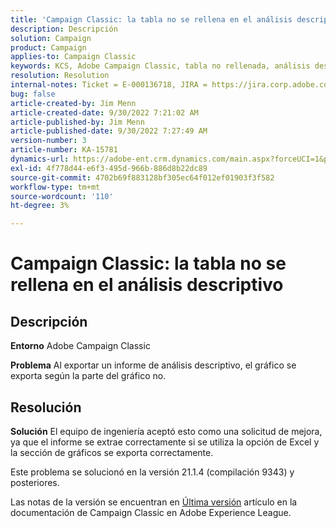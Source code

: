 ```yaml
---
title: 'Campaign Classic: la tabla no se rellena en el análisis descriptivo'
description: Descripción
solution: Campaign
product: Campaign
applies-to: Campaign Classic
keywords: KCS, Adobe Campaign Classic, tabla no rellenada, análisis descriptivo, preguntas más frecuentes
resolution: Resolution
internal-notes: Ticket = E-000136718, JIRA = https://jira.corp.adobe.com/browse/NEO-24963
bug: false
article-created-by: Jim Menn
article-created-date: 9/30/2022 7:21:02 AM
article-published-by: Jim Menn
article-published-date: 9/30/2022 7:27:49 AM
version-number: 3
article-number: KA-15781
dynamics-url: https://adobe-ent.crm.dynamics.com/main.aspx?forceUCI=1&pagetype=entityrecord&etn=knowledgearticle&id=7872c36a-9040-ed11-9db1-0022480866ad
exl-id: 4f778d44-e6f3-495d-966b-886d8b22dc89
source-git-commit: 4702b69f883128bf305ec64f012ef01903f3f582
workflow-type: tm+mt
source-wordcount: '110'
ht-degree: 3%

---
```


# Campaign Classic: la tabla no se rellena en el análisis descriptivo

## Descripción


<b>Entorno</b>
Adobe Campaign Classic

<b>Problema</b>
Al exportar un informe de análisis descriptivo, el gráfico se exporta según la parte del gráfico no.


## Resolución


<b>Solución</b>
El equipo de ingeniería aceptó esto como una solicitud de mejora, ya que el informe se extrae correctamente si se utiliza la opción de Excel y la sección de gráficos se exporta correctamente.

Este problema se solucionó en la versión 21.1.4 (compilación 9343) y posteriores.

Las notas de la versión se encuentran en [Última versión](https://experienceleague.adobe.com/docs/campaign-classic/using/release-notes/latest-release.html?lang=es) artículo en la documentación de Campaign Classic en Adobe Experience League.

